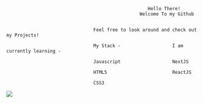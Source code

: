 
                                                        Hello There!
                                                     Welcome To my Github


                                    Feel free to look around and check out my Projects!

                                    My Stack -                   I am currently learning -

                                    Javascript                   NextJS

                                    HTML5                        ReactJS 

                                    CSS3                                


![](https://komarev.com/ghpvc/?username=Theyolodude21&color=green)
